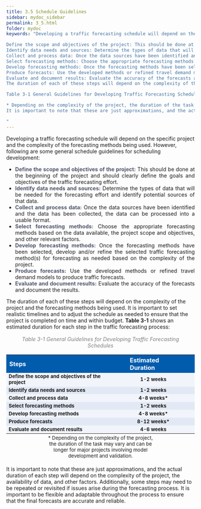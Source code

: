 ```yaml
---
title: 3.5 Schedule Guidelines
sidebar: mydoc_sidebar
permalink: 3_5.html
folder: mydoc
keywords: "Developing a traffic forecasting schedule will depend on the specific project and the complexity of the forecasting methods being used. However, below are some general schedule guidelines that can be considered:

Define the scope and objectives of the project: This should be done at the beginning of the project and should clearly define the goals and objectives of the traffic forecasting effort.
Identify data needs and sources: Determine the types of data that will be needed for the forecasting effort and identify potential sources of that data.
Collect and process data: Once the data sources have been identified and data collected, the data can be processed into a usable format.
Select forecasting methods: Choose the appropriate forecasting methods based on the data available, the project scope and objectives, and other relevant factors.
Develop forecasting methods: Once the forecasting methods have been selected, develop and/or refine the selected traffic forecasting method(s) for forecasting as needed based on the complexity of the project.
Produce forecasts: Use the developed methods or refined travel demand models to produce traffic forecasts.
Evaluate and document results: Evaluate the accuracy of the forecasts and document the results.
The duration of each of these steps will depend on the complexity of the project and the forecasting methods being used. It is important to set realistic timelines and to adjust the schedule as needed to ensure that the project is completed on time and within budget. Here is an estimated duration for each of the steps in the traffic forecasting process:

Table 3-1 General Guidelines for Developing Traffic Forecasting Schedule

* Depending on the complexity of the project, the duration of the task may be shorter or longer.
It is important to note that these are just approximations, and the actual duration of each step will depend on the complexity of the project, the availability of data, and other factors. Additionally, some steps may need to be repeated or revisited if issues arise during the forecasting process. It is important to be flexible and adaptable throughout the process to ensure that the final forecasts are accurate and reliable.

"
---
```


<style>
  div{text-align: justify;}
</style>

Developing a traffic forecasting schedule will depend on the specific project and the complexity of
the forecasting methods being used. However, following are some general schedule guidelines for scheduling development:

<div id="red-square"><ul>

<li style="text-align: justify"><span style="color:#50576b; font-weight:bold">Define the scope and objectives of the project:</span> This should be done at the beginning of the
project and should clearly define the goals and objectives of the traffic forecasting effort.</li>
<li style="text-align: justify"><span style="color:#50576b; font-weight:bold">Identify data needs and sources:</span> Determine the types of data that will be needed for the
forecasting effort and identify potential sources of that data.</li>
<li style="text-align: justify"><span style="color:#50576b; font-weight:bold">Collect and process data:</span> Once the data sources have been identified and the data has been
collected, the data can be processed into a usable format.</li>
<li style="text-align: justify"><span style="color:#50576b; font-weight:bold">Select forecasting methods:</span> Choose the appropriate forecasting methods based on the data
available, the project scope and objectives, and other relevant factors.</li>
<li style="text-align: justify"><span style="color:#50576b; font-weight:bold">Develop forecasting methods:</span> Once the forecasting methods have been selected, develop
and/or refine the selected traffic forecasting method(s) for forecasting as needed based on the
complexity of the project.</li>
<li style="text-align: justify"><span style="color:#50576b; font-weight:bold">Produce forecasts:</span> Use the developed methods or refined travel demand models to produce traffic forecasts.</li>
<li style="text-align: justify"><span style="color:#50576b; font-weight:bold">Evaluate and document results:</span> Evaluate the accuracy of the forecasts and document the results.</li>

</ul></div>

The duration of each of these steps will depend on the complexity of the project and the forecasting
methods being used. It is important to set realistic timelines and to adjust the schedule as needed
to ensure that the project is completed on time and within budget. <b>Table 3-1</b> shows an estimated
duration for each step in the traffic forecasting process:

<div style="text-align:center; color:grey; margin:1rem"><i>Table 3-1 General Guidelines for Developing Traffic Forecasting Schedules</i></div> 

<style>
table {
  /* border-collapse: collapse; */
  /* width: 100%; */
  /* display: table-cell;
  vertical-align: center; 
  text-align: center; */

}


th{

  background-color: #015CAE;
  color: white;
  vertical-align: center; 
  text-align: left;
  font-weight: bold;
  font-size: 16px;
}

td {
  text-align: left;
  vertical-align: middle;
  border-color: #96D4D4;
  font-size: 13px;
  vertical-align: center; 
  text-align: center;
  /* background-color:  white; */
  /* padding: 8px; */
  /* width: 25%;  */
}


tr:nth-child(even) {
  background-color: #e3e9f4;
}





</style>

<table style="margin-left:auto;margin-right:auto;margin-bottom:0.2rem">
  <tr>
  <th>Steps</th>
  <th style="padding-left: 3rem; padding-right: 2rem">Estimated Duration</th>

  </tr>

   <tr style="text-align:left; background-color:#f1f5fb">
  <td style="text-align:left"><b>Define the scope and objectives of the project</b></td>
  <td><b>1-2 weeks</b></td>

  </tr>
   <tr style="text-align:left; background-color:#e3e9f4">
  <td style="text-align:left"><b>Identify data needs and sources</b></td>
  <td><b>1-2 weeks</b></td>
  </tr>

  <tr style="text-align:left; background-color:#f1f5fb">
  <td style="text-align:left"><b>Collect and process data</b></td>
  <td><b>4-8 weeks*</b></td> 
  </tr>


  <tr style="text-align:left; background-color:#e3e9f4">
  <td style="text-align:left"><b>Select forecasting methods</b></td>
  <td><b>1-2 weeks</b></td> 
  </tr>

  <tr style="text-align:left; background-color:#f1f5fb">
  
  <td style="text-align:left"><b>Develop forecasting methods</b></td>
  <td><b>4-8 weeks*</b></td>
  
  </tr>

  <tr style="text-align:left; background-color:#e3e9f4">
  <td style="text-align:left"><b>Produce forecasts</b></td>
  <td><b>8-12 weeks*</b></td> 
  </tr>

  <tr style="text-align:left; background-color:#f1f5fb">
  
  <td style="text-align:left"><b>Evaluate and document results</b></td>
  <td><b>4-6 weeks</b></td>
  
  </tr>
</table>

<div style="font-size:13px; text-align:center; max-width: 60%; margin: 0 auto; margin-bottom:1.2rem; ">* Depending on the complexity of the project, the duration of the task may vary and can be longer for major projects involving model development and validation.</div>

It is important to note that these are just approximations, and the actual duration of each step will depend on the complexity of the project, the availability of data, and other factors. Additionally, some steps may need to be repeated or revisited if issues arise during the forecasting process. It is important to be flexible and adaptable throughout the process to ensure that the final forecasts are accurate and reliable.

